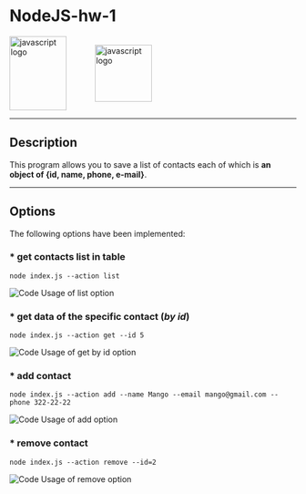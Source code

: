 # NodeJS-hw-1

<div style="display: flex; align-items: center;">
<image style="margin-right: 50px;" src="./images/javascript.png" alt="javascript logo" width='100' height='130'>
<image src="./images/node-js.png" alt="javascript logo" width='100' height='100'>
</div>

---

## Description

This program allows you to save a list of contacts each of which is **an object of {id, name, phone, e-mail}**.

---

## Options

The following options have been implemented:

### \* get contacts list in table

    node index.js --action list

![Code Usage of list option](https://d3dehtdmp2rwcw.cloudfront.net/ms_546497/FlcRdzEjK9eIhTfZgc0Zocx8mAjm3e/%25D0%25A1%25D0%25BD%25D0%25B8%25D0%25BC%25D0%25BE%25D0%25BA%2B2022-12-25%2B00.02.40.png?Expires=1671922800&Signature=a-a-jn8jS3OCSXjLhydMqrns4vcMgvwkrlFqN47CxhR1EcjVykN2tuo4schjQhgQTZTHvFecYnvBVhXMEFsC5Zt-Remyes-nTejXTCcqWkVizvTZ0AWSlFmqVjSM58N8RjEfB31LXvHXgZNRN88nKEwMFxFiHlrNfDFpEy1U1Z2QSTElgrlsM5xdwa2k1~daFGib~FYLwWgEYLbYl25SBGpgEi0r1xUfXCli7NIWcw5AcL2l2zfPLLqKhNg7O0759H0AuhlWssaUUwCTj87YFUvUMO8XMHGuOkVweV~EYCKeBb0O3WF2sfS4IYzz3T4Goz20YGjt708aQJGzeitn9Q__&Key-Pair-Id=APKAJBCGYQYURKHBGCOA)

### \* get data of the specific contact (**_by id_**)

    node index.js --action get --id 5

![Code Usage of get by id option](https://d3dehtdmp2rwcw.cloudfront.net/ms_546497/BIckAxyVsfGwzFK5RQV6ZWpQaQy50d/%25D0%25A1%25D0%25BD%25D0%25B8%25D0%25BC%25D0%25BE%25D0%25BA%2B2022-12-25%2B00.06.35.png?Expires=1671922800&Signature=ZttLIDmN6ovXHtZCEeLPc3kLsO2h3k~jqeY1HCzhWxWqIqVvfNwFiRCmStxY6yecJK3R5T5Ud4ByuWG~kQOR1823wOuFZ6E-Wya17suSrU2xHipADwrmRgeftVFyM6jwLksbxfyvPCx8z8BMOy8X-hmXBDkxiUyLzThcNg5qHkMGkakpiX~aYcvntP6cYn1sDbUQ6mER5qqtU1xu8ZhJyMa7gomQPikIcg8z0~hTniZ3NvX9b3Cyx3wU9eDs-GZwFPj7iOmBPy0Rd4VSnGDz8Z9viXVrvWsyJNEv5TVZOOnHByfEEnupNp7N7CD7gSmUHXaMJX0xqXY9bTrUMUvxxA__&Key-Pair-Id=APKAJBCGYQYURKHBGCOA)

### \* add contact

    node index.js --action add --name Mango --email mango@gmail.com --phone 322-22-22

![Code Usage of add option](https://d3dehtdmp2rwcw.cloudfront.net/ms_546497/W3e17d20Nmp9HCs4ZwSBVn3Euf6bY4/%25D0%25A1%25D0%25BD%25D0%25B8%25D0%25BC%25D0%25BE%25D0%25BA%2B2022-12-25%2B00.11.32.png?Expires=1671922800&Signature=cC~eURGTYTvohIailnr3uoTbWyX8Rpnxoyb7Dh9rtStX7VRh7G7hdxVH88T2OaWaqwR7YTBWOGu7Fes3I5j2wsfBG5CwQOpcPL3zUBEXiJ0BTc-BCKrijRUsK-Wpz5AE4R5GbbiMUyaZyNnSPoD8xuvBbW3qs1pXTqnhe2UCXHUpPfqjnHkvNSweNSN3-PCWHk1cXd5h9gsVx1U-fv~q-1soLBVndBQmNZ~SHkNoD6CYcmBMSgs91U2wgc09Ebmbo3iQ7D1siw85CqlTK~2bqLuntbQZzofM7h8REF00M~sJKituxNRw9x4Z8FKzQ2GOaF3t1mMmWKPIU5K4xQmkRg__&Key-Pair-Id=APKAJBCGYQYURKHBGCOA)

### \* remove contact

    node index.js --action remove --id=2

![Code Usage of remove option](https://d3dehtdmp2rwcw.cloudfront.net/ms_546497/5wx6HvlyLFZwukvyhONsRtt4GIFjac/%25D0%25A1%25D0%25BD%25D0%25B8%25D0%25BC%25D0%25BE%25D0%25BA%2B2022-12-25%2B00.15.34.png?Expires=1671922800&Signature=hoaTZbqBimSHTkjThs-DLUc5xloHrAhVvJVtIacLurkLfN~99SoSKD~e8hTHUcbkveMwpwu6VpIcj2QOoiCutUPG9VnxSHROwTp1tagxCp~Y5SVrBrNyQQYr9EbECk82vcM2VqC13bgiGX-tutufAqOp1C0XkjWZXNQ195FoQA707hdslT1DYdBa7CHlVuPKbO8YugFFCB~vsyV84mzFOqHAJxQzIpDqHLb1PZ0lp1c0AnGzNlExNYJN0KzBrHDutaBsNbzVzHFJyMaYgQjR6lLG0vKM9yyQd8yZeVmFQW3MikMCJThd~6dIWYdxzfjtMRv3IhsLfRTvnqRf~yeo5Q__&Key-Pair-Id=APKAJBCGYQYURKHBGCOA)
